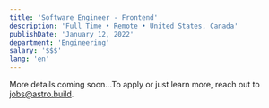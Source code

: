 ```yaml
---
title: 'Software Engineer - Frontend'
description: 'Full Time • Remote • United States, Canada'
publishDate: 'January 12, 2022'
department: 'Engineering'
salary: '$$$'
lang: 'en'
---
```


More details coming soon...To apply or just learn more, reach out to jobs@astro.build.
